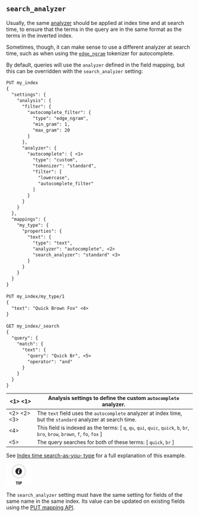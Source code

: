 ## `search_analyzer`

Usually, the same [analyzer](analyzer.html) should be applied at index time and at search time, to ensure that the terms in the query are in the same format as the terms in the inverted index.

Sometimes, though, it can make sense to use a different analyzer at search time, such as when using the [`edge_ngram`](analysis-edgengram-tokenizer.html) tokenizer for autocomplete.

By default, queries will use the `analyzer` defined in the field mapping, but this can be overridden with the `search_analyzer` setting:
    
    
    PUT my_index
    {
      "settings": {
        "analysis": {
          "filter": {
            "autocomplete_filter": {
              "type": "edge_ngram",
              "min_gram": 1,
              "max_gram": 20
            }
          },
          "analyzer": {
            "autocomplete": { <1>
              "type": "custom",
              "tokenizer": "standard",
              "filter": [
                "lowercase",
                "autocomplete_filter"
              ]
            }
          }
        }
      },
      "mappings": {
        "my_type": {
          "properties": {
            "text": {
              "type": "text",
              "analyzer": "autocomplete", <2>
              "search_analyzer": "standard" <3>
            }
          }
        }
      }
    }
    
    PUT my_index/my_type/1
    {
      "text": "Quick Brown Fox" <4>
    }
    
    GET my_index/_search
    {
      "query": {
        "match": {
          "text": {
            "query": "Quick Br", <5>
            "operator": "and"
          }
        }
      }
    }

<1> <1>| Analysis settings to define the custom `autocomplete` analyzer.     
---|---   
<2> <2> <3>| The `text` field uses the `autocomplete` analyzer at index time, but the `standard` analyzer at search time.     
<4>| This field is indexed as the terms: [ `q`, `qu`, `qui`, `quic`, `quick`, `b`, `br`, `bro`, `brow`, `brown`, `f`, `fo`, `fox` ]     
<5>| The query searches for both of these terms: [ `quick`, `br` ]   
  
See [Index time search-as-you- type](https://www.elastic.co/guide/en/elasticsearch/guide/2.x/_index_time_search_as_you_type.html) for a full explanation of this example.

![Tip](/images/icons/tip.png)

The `search_analyzer` setting must have the same setting for fields of the same name in the same index. Its value can be updated on existing fields using the [PUT mapping API](indices-put-mapping.html).
